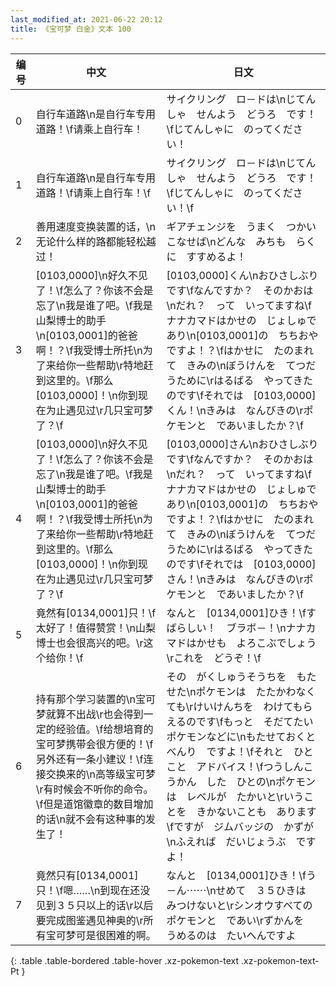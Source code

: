 ```yaml
---
last_modified_at: 2021-06-22 20:12
title: 《宝可梦 白金》文本 100
---
```

| 编号 | 中文 | 日文 |
| ---- | ---- | ---- |
| 0 | 自行车道路\n是自行车专用道路！\f请乘上自行车！ | サイクリング　ロ－ドは\nじてんしゃ　せんよう　どうろ　です！\fじてんしゃに　のってください！ |
| 1 | 自行车道路\n是自行车专用道路！\f请乘上自行车！\f | サイクリング　ロ－ドは\nじてんしゃ　せんよう　どうろ　です！\fじてんしゃに　のってください！\f |
| 2 | 善用速度变换装置的话，\n无论什么样的路都能轻松越过！ | ギアチェンジを　うまく　つかいこなせば\nどんな　みちも　らくに　すすめるよ！ |
| 3 | [0103,0000]\n好久不见了！\f怎么了？你该不会是忘了\n我是谁了吧。\f我是山梨博士的助手\n[0103,0001]的爸爸啊！？\f我受博士所托\n为了来给你一些帮助\r特地赶到这里的。\f那么[0103,0000]！\n你到现在为止遇见过\r几只宝可梦了？\f | [0103,0000]くん\nおひさしぶりです\fなんですか？　そのかおは\nだれ？　って　いってますね\fナナカマドはかせの　じょしゅであり\n[0103,0001]の　ちちおや　ですよ！？\fはかせに　たのまれて　きみの\nぼうけんを　てつだうために\rはるばる　やってきたのです\fそれでは　[0103,0000]くん！\nきみは　なんびきの\rポケモンと　であいましたか？\f |
| 4 | [0103,0000]\n好久不见了！\f怎么了？你该不会是忘了\n我是谁了吧。\f我是山梨博士的助手\n[0103,0001]的爸爸啊！？\f我受博士所托\n为了来给你一些帮助\r特地赶到这里的。\f那么[0103,0000]！\n你到现在为止遇见过\r几只宝可梦了？\f | [0103,0000]さん\nおひさしぶりです\fなんですか？　そのかおは\nだれ？　って　いってますね\fナナカマドはかせの　じょしゅであり\n[0103,0001]の　ちちおや　ですよ！？\fはかせに　たのまれて　きみの\nぼうけんを　てつだうために\rはるばる　やってきたのです\fそれでは　[0103,0000]さん！\nきみは　なんびきの\rポケモンと　であいましたか？\f |
| 5 | 竟然有[0134,0001]只！\f太好了！值得赞赏！\n山梨博士也会很高兴的吧。\r这个给你！\f | なんと　[0134,0001]ひき！\fすばらしい！　ブラボ－！\nナナカマドはかせも　よろこぶでしょう\rこれを　どうぞ！\f |
| 6 | 持有那个学习装置的\n宝可梦就算不出战\r也会得到一定的经验值。\f给想培育的宝可梦携带会很方便的！\f另外还有一条小建议！\f连接交换来的\n高等级宝可梦\r有时候会不听你的命令。\f但是道馆徽章的数目增加的话\n就不会有这种事的发生了！ | その　がくしゅうそうちを　もたせた\nポケモンは　たたかわなくても\rけいけんちを　わけてもらえるのです\fもっと　そだてたい　ポケモンなどに\nもたせておくと　べんり　ですよ！\fそれと　ひとこと　アドバイス！\fつうしんこうかん　した　ひとの\nポケモンは　レベルが　たかいと\rいうことを　きかないことも　あります\fですが　ジムバッジの　かずが\nふえれば　だいじょうぶ　ですよ！ |
| 7 | 竟然只有[0134,0001]只！\f嗯……\n到现在还没见到３５只以上的话\r以后要完成图鉴遇见神奥的\r所有宝可梦可是很困难的啊。 | なんと　[0134,0001]ひき！\fう－ん⋯⋯\nせめて　３５ひきは　みつけないと\rシンオウすべての　ポケモンと　であい\rずかんを　うめるのは　たいへんですよ |
{: .table .table-bordered .table-hover .xz-pokemon-text .xz-pokemon-text-Pt }